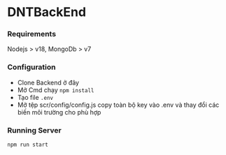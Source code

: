# DNTBackEnd    

### Requirements      

Nodejs > v18, MongoDb > v7    

### Configuration    

- Clone Backend ở đây
- Mở Cmd chạy <code>npm install</code>
- Tạo file <code>.env</code>
- Mở tệp scr/config/config.js copy toàn bộ key vào .env và thay đổi các biến môi trường cho phù hợp

### Running Server

<code>npm run start</code>
